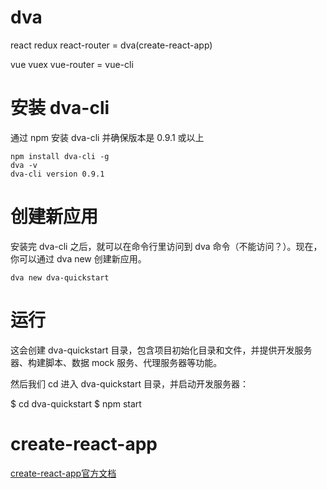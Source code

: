 # dva

react redux react-router = dva(create-react-app)

vue vuex vue-router = vue-cli

# 安装 dva-cli

通过 npm 安装 dva-cli 并确保版本是 0.9.1 或以上
```
npm install dva-cli -g
dva -v
dva-cli version 0.9.1
```

# 创建新应用

安装完 dva-cli 之后，就可以在命令行里访问到 dva 命令（不能访问？）。现在，你可以通过 dva new 创建新应用。

```
dva new dva-quickstart
```

# 运行

这会创建 dva-quickstart 目录，包含项目初始化目录和文件，并提供开发服务器、构建脚本、数据 mock 服务、代理服务器等功能。

然后我们 cd 进入 dva-quickstart 目录，并启动开发服务器：

$ cd dva-quickstart
$ npm start


# create-react-app

[create-react-app官方文档](https://facebook.github.io/create-react-app/docs/getting-started)


